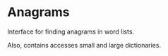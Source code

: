 # Anagrams

Interface for finding anagrams in word lists. 

Also, contains accesses small and large dictionaries.